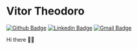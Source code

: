 
# Vitor Theodoro
[![Github Badge](https://img.shields.io/badge/-Github-000?style=flat-square&logo=Github&logoColor=white&link=https://github.com/thiagodff)](http://github.com/VitorTheodoro1/)
[![Linkedin Badge](https://img.shields.io/badge/-LinkedIn-blue?style=flat-square&logo=Linkedin&logoColor=white&link=https://www.linkedin.com/in/thiago-fernandes-dornelles/)](https://www.linkedin.com/in/vitor-theodoro-21a117202/)
[![Gmail Badge](https://img.shields.io/badge/-Gmail-c14438?style=flat-square&logo=Gmail&logoColor=white&link=mailto:thiago.fdornelles@gmail.com)](mailto:vitor-theodoro@hotmail.com)

Hi there 👋🏻  

<!--
**VitorTheodoro1/VitorTheodoro1** is a ✨ _special_ ✨ repository because its `README.md` (this file) appears on your GitHub profile.

Here are some ideas to get you started:

- 🔭 I’m currently working on ...
- 🌱 I’m currently learning ...
- 👯 I’m looking to collaborate on ...
- 🤔 I’m looking for help with ...
- 💬 Ask me about ...
- 📫 How to reach me: ...
- 😄 Pronouns: ...
- ⚡ Fun fact: ...
-->
